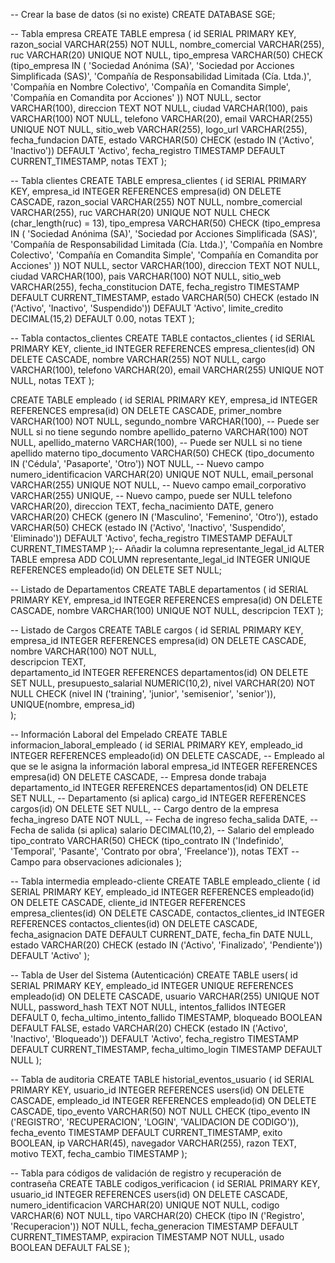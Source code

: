 ﻿-- Crear la base de datos (si no existe)
CREATE DATABASE SGE;

-- Tabla empresa
CREATE TABLE empresa (
    id SERIAL PRIMARY KEY,
    razon_social VARCHAR(255) NOT NULL,
    nombre_comercial VARCHAR(255),
    ruc VARCHAR(20) UNIQUE NOT NULL,
    tipo_empresa VARCHAR(50) CHECK (tipo_empresa IN (
        'Sociedad Anónima (SA)', 
        'Sociedad por Acciones Simplificada (SAS)', 
        'Compañía de Responsabilidad Limitada (Cía. Ltda.)', 
        'Compañía en Nombre Colectivo', 
        'Compañía en Comandita Simple', 
        'Compañía en Comandita por Acciones'
    )) NOT NULL,
    sector VARCHAR(100),
    direccion TEXT NOT NULL,
    ciudad VARCHAR(100),
    pais VARCHAR(100) NOT NULL,
    telefono VARCHAR(20),
    email VARCHAR(255) UNIQUE NOT NULL,
    sitio_web VARCHAR(255),
    logo_url VARCHAR(255),
    fecha_fundacion DATE,
    estado VARCHAR(50) CHECK (estado IN ('Activo', 'Inactivo')) DEFAULT 'Activo',
    fecha_registro TIMESTAMP DEFAULT CURRENT_TIMESTAMP,
    notas TEXT
);

-- Tabla clientes
CREATE TABLE empresa_clientes (
    id SERIAL PRIMARY KEY,
    empresa_id INTEGER REFERENCES empresa(id) ON DELETE CASCADE,
    razon_social VARCHAR(255) NOT NULL,
    nombre_comercial VARCHAR(255),
    ruc VARCHAR(20) UNIQUE NOT NULL CHECK (char_length(ruc) = 13),
    tipo_empresa VARCHAR(50) CHECK (tipo_empresa IN (
        'Sociedad Anónima (SA)', 
        'Sociedad por Acciones Simplificada (SAS)', 
        'Compañía de Responsabilidad Limitada (Cía. Ltda.)', 
        'Compañía en Nombre Colectivo', 
        'Compañía en Comandita Simple', 
        'Compañía en Comandita por Acciones'
    )) NOT NULL,
    sector VARCHAR(100),
    direccion TEXT NOT NULL,
    ciudad VARCHAR(100),
    pais VARCHAR(100) NOT NULL,
    sitio_web VARCHAR(255),
    fecha_constitucion DATE,
    fecha_registro TIMESTAMP DEFAULT CURRENT_TIMESTAMP,
    estado VARCHAR(50) CHECK (estado IN ('Activo', 'Inactivo', 'Suspendido')) DEFAULT 'Activo',
    limite_credito DECIMAL(15,2) DEFAULT 0.00,
    notas TEXT
);

-- Tabla contactos_clientes
CREATE TABLE contactos_clientes (
    id SERIAL PRIMARY KEY,
    cliente_id INTEGER REFERENCES empresa_clientes(id) ON DELETE CASCADE,
    nombre VARCHAR(255) NOT NULL,
    cargo VARCHAR(100),
    telefono VARCHAR(20),
    email VARCHAR(255) UNIQUE NOT NULL,
    notas TEXT
);

CREATE TABLE empleado (
    id SERIAL PRIMARY KEY,
    empresa_id INTEGER REFERENCES empresa(id) ON DELETE CASCADE,
    primer_nombre VARCHAR(100) NOT NULL,
    segundo_nombre VARCHAR(100), -- Puede ser NULL si no tiene segundo nombre
    apellido_paterno VARCHAR(100) NOT NULL,
    apellido_materno VARCHAR(100), -- Puede ser NULL si no tiene apellido materno
    tipo_documento VARCHAR(50) CHECK (tipo_documento IN ('Cédula', 'Pasaporte', 'Otro')) NOT NULL, -- Nuevo campo
    numero_identificacion VARCHAR(20) UNIQUE NOT NULL, 
    email_personal VARCHAR(255) UNIQUE NOT NULL, -- Nuevo campo
    email_corporativo VARCHAR(255) UNIQUE, -- Nuevo campo, puede ser NULL
    telefono VARCHAR(20),
    direccion TEXT,
    fecha_nacimiento DATE,
    genero VARCHAR(20) CHECK (genero IN ('Masculino', 'Femenino', 'Otro')),
    estado VARCHAR(50) CHECK (estado IN ('Activo', 'Inactivo', 'Suspendido', 'Eliminado')) DEFAULT 'Activo',
    fecha_registro TIMESTAMP DEFAULT CURRENT_TIMESTAMP
);-- Añadir la columna representante_legal_id
ALTER TABLE empresa 
ADD COLUMN representante_legal_id INTEGER UNIQUE REFERENCES empleado(id) ON DELETE SET NULL;

-- Listado de Departamentos
CREATE TABLE departamentos (
    id SERIAL PRIMARY KEY, 
    empresa_id INTEGER REFERENCES empresa(id) ON DELETE CASCADE, 
    nombre VARCHAR(100) UNIQUE NOT NULL, 
    descripcion TEXT 
);

-- Listado de Cargos
CREATE TABLE cargos (
    id SERIAL PRIMARY KEY, 
    empresa_id INTEGER REFERENCES empresa(id) ON DELETE CASCADE, 
    nombre VARCHAR(100) NOT NULL,  
    descripcion TEXT,              
    departamento_id INTEGER REFERENCES departamentos(id) ON DELETE SET NULL, 
    presupuesto_salarial NUMERIC(10,2),
    nivel VARCHAR(20) NOT NULL CHECK (nivel IN ('training', 'junior', 'semisenior', 'senior')),
    UNIQUE(nombre, empresa_id)  
);

-- Información Laboral del Empelado
CREATE TABLE informacion_laboral_empleado (
    id SERIAL PRIMARY KEY,
    empleado_id INTEGER REFERENCES empleado(id) ON DELETE CASCADE, -- Empleado al que se le asigna la información laboral
    empresa_id INTEGER REFERENCES empresa(id) ON DELETE CASCADE, -- Empresa donde trabaja
    departamento_id INTEGER REFERENCES departamentos(id) ON DELETE SET NULL, -- Departamento (si aplica)
    cargo_id INTEGER REFERENCES cargos(id) ON DELETE SET NULL, -- Cargo dentro de la empresa
    fecha_ingreso DATE NOT NULL, -- Fecha de ingreso
    fecha_salida DATE, -- Fecha de salida (si aplica)
    salario DECIMAL(10,2), -- Salario del empleado
    tipo_contrato VARCHAR(50) CHECK (tipo_contrato IN ('Indefinido', 'Temporal', 'Pasante', 'Contrato por obra', 'Freelance')),
    notas TEXT -- Campo para observaciones adicionales
);

-- Tabla intermedia empleado-cliente 
CREATE TABLE empleado_cliente (
    id SERIAL PRIMARY KEY,
    empleado_id INTEGER REFERENCES empleado(id) ON DELETE CASCADE,
    cliente_id INTEGER REFERENCES empresa_clientes(id) ON DELETE CASCADE,
    contactos_clientes_id INTEGER REFERENCES contactos_clientes(id) ON DELETE CASCADE,
    fecha_asignacion DATE DEFAULT CURRENT_DATE,
    fecha_fin DATE NULL,
    estado VARCHAR(20) CHECK (estado IN ('Activo', 'Finalizado', 'Pendiente')) DEFAULT 'Activo'
);

-- Tabla de User del Sistema (Autenticación)
CREATE TABLE users(
    id SERIAL PRIMARY KEY,
    empleado_id INTEGER UNIQUE REFERENCES empleado(id) ON DELETE CASCADE,
    usuario VARCHAR(255) UNIQUE NOT NULL,
    password_hash TEXT NOT NULL,
    intentos_fallidos INTEGER DEFAULT 0,
    fecha_ultimo_intento_fallido TIMESTAMP,
    bloqueado BOOLEAN DEFAULT FALSE,
    estado VARCHAR(20) CHECK (estado IN ('Activo', 'Inactivo', 'Bloqueado')) DEFAULT 'Activo',
    fecha_registro TIMESTAMP DEFAULT CURRENT_TIMESTAMP,
    fecha_ultimo_login TIMESTAMP DEFAULT NULL
);

-- Tabla de auditoria 
CREATE TABLE historial_eventos_usuario (
    id SERIAL PRIMARY KEY,
    usuario_id INTEGER REFERENCES users(id) ON DELETE CASCADE,
    empleado_id INTEGER REFERENCES empleado(id) ON DELETE CASCADE,
    tipo_evento VARCHAR(50) NOT NULL CHECK (tipo_evento IN ('REGISTRO', 'RECUPERACION', 'LOGIN', 'VALIDACION DE CODIGO')),
    fecha_evento TIMESTAMP DEFAULT CURRENT_TIMESTAMP,
    exito BOOLEAN,
    ip VARCHAR(45),
    navegador VARCHAR(255),
    razon TEXT,
    motivo TEXT,
    fecha_cambio TIMESTAMP
);

-- Tabla para códigos de validación de registro y recuperación de contraseña
CREATE TABLE codigos_verificacion (
    id SERIAL PRIMARY KEY,
    usuario_id INTEGER REFERENCES users(id) ON DELETE CASCADE,
    numero_identificacion VARCHAR(20) UNIQUE NOT NULL, 
    codigo VARCHAR(6) NOT NULL,
    tipo VARCHAR(20) CHECK (tipo IN ('Registro', 'Recuperacion')) NOT NULL,
    fecha_generacion TIMESTAMP DEFAULT CURRENT_TIMESTAMP,
    expiracion TIMESTAMP NOT NULL,
    usado BOOLEAN DEFAULT FALSE
);